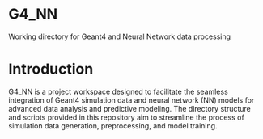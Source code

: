 # G4_NN
Working directory for Geant4 and Neural Network data processing 

# Introduction
G4_NN is a project workspace designed to facilitate the seamless integration of Geant4 simulation data and neural network (NN) models for advanced data analysis and predictive modeling. The directory structure and scripts provided in this repository aim to streamline the process of simulation data generation, preprocessing, and model training.
